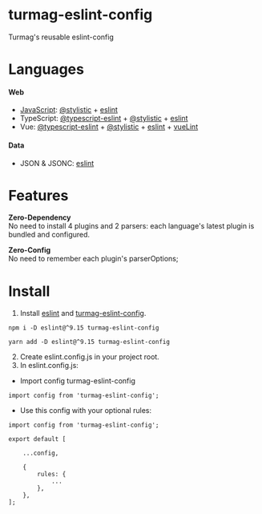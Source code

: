 # turmag-eslint-config

Turmag's reusable eslint-config

# Languages
#### Web #
* [JavaScript](https://developer.mozilla.org/en-US/docs/Web/JavaScript): [@stylistic](https://eslint.style) + [eslint](https://eslint.org)
* TypeScript: [@typescript-eslint](https://typescript-eslint.io) + [@stylistic](https://eslint.style) + [eslint](https://eslint.org)
* Vue: [@typescript-eslint](https://typescript-eslint.io) + [@stylistic](https://eslint.style) + [eslint](https://eslint.org) + [vueLint](https://eslint.vuejs.org)

#### Data #
* JSON & JSONC: [eslint](https://eslint.org)

# Features
**Zero-Dependency**<br>
No need to install 4 plugins and 2 parsers: each language's latest plugin is bundled and configured.

**Zero-Config**<br>
No need to remember each plugin's parserOptions;

# Install
1. Install [eslint](https://eslint.org) and [turmag-eslint-config](https://www.npmjs.com/package/turmag-eslint-config).

```
npm i -D eslint@^9.15 turmag-eslint-config
```
```
yarn add -D eslint@^9.15 turmag-eslint-config
```
2. Create eslint.config.js in your project root.
3. In eslint.config.js:
* Import config  turmag-eslint-config

```
import config from 'turmag-eslint-config';
```
* Use this config with your optional rules:

```
import config from 'turmag-eslint-config';

export default [

    ...config,

    {
        rules: {
            ...
        },
    },
];
```
